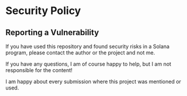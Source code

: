 # Security Policy

## Reporting a Vulnerability

If you have used this repository and found security risks in a Solana program, please contact the author or the project and not me.

If you have any questions, I am of course happy to help, but I am not responsible for the content!

I am happy about every submission where this project was mentioned or used.
